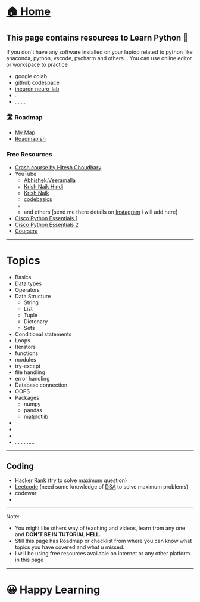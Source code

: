 
# <a href="../">🏠 Home</a>

## This page contains resources to Learn Python 🐍

If you don't have any software installed on your laptop related to python like anaconda, python, vscode, pycharm and others... You can use online editor or workspace to practice

- google colab
- github codespace 
- [ineuron neuro-lab](https://neurolab.ineuron.ai/)
- .
- .   .  .  .

### 🛣️ Roadmap

- <a href="https://whimsical.com/python-GkY4hVtFpnY75KRNXPCYhT" target="_blank">My Map</a>
- [Roadmap.sh](https://roadmap.sh/python)




### Free Resources
- [Crash course by Hitesh Choudhary ](https://ineuron.ai/course/python-crash-course-by-hitesh)
- YouTube
    - [Abhishek.Veeramalla](https://www.youtube.com/watch?v=CqL2QJadi_I)
    - [Krish Naik Hindi](https://www.youtube.com/playlist?list=PLTDARY42LDV4qqiJd1Z1tShm3mp9-rP4v)
    - [Krish Naik](https://www.youtube.com/playlist?list=PLZoTAELRMXVNUL99R4bDlVYsncUNvwUBB)
    - [codebasics](https://www.youtube.com/playlist?list=PLeo1K3hjS3uv5U-Lmlnucd7gqF-3ehIh0)
    -
    - and others [send me there details on [Instagram](https://www.instagram.com/kishandata23/) i will add here]
- [Cisco Python Essentials 1](https://skillsforall.com/course/python-essentials-1?courseLang=en-US)
- [Cisco Python Essentials 2](https://skillsforall.com/course/python-essentials-2?courseLang=en-US)
- [Coursera](https://www.coursera.org/search?query=python&)



------
# Topics

- Basics
- Data types
- Operators
- Data Structure
    - String
    - List
    - Tuple
    - Dictonary
    - Sets
- Conditional statements
- Loops
- Iterators
- functions
- modules
- try-except
- file handling
- error handling
- Database connection
- OOPS
- Packages
    - numpy
    - pandas
    - matplotlib
-
-
-
- .   .    .    .    .....

--------------
## Coding 
- [Hacker Rank](https://www.hackerrank.com/profile/kishansutariya23) (try to solve maximum question)
- [Leetcode](https://leetcode.com/kishansutariya23/) (need some knowledge of [DSA](./DSA.md) to solve maximum problems)
- codewar
- 
-----------
Note:- 
- You might like others way of teaching and videos, learn from any one and <strong>DON'T BE IN TUTORIAL HELL.</strong>
- Still this page has Roadmap or checklist from where you can know what topics you have covered and what u missed.
- I will be using free resources available on internet or any other platform in this page

----
# 😀 Happy Learning